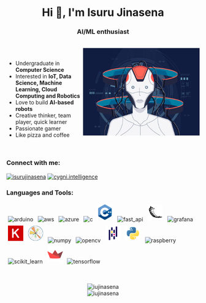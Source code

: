 <h1 align="center">Hi 👋, I'm Isuru Jinasena</h1>
<h3 align="center">AI/ML enthusiast</h3>
<br>
<section>
<img align="right" alt="ai" height="228" width="304" src="ai.gif">

<!-- <p align="left"> <img src="https://komarev.com/ghpvc/?username=iujinasena&label=Profile%20views&color=0e75b6&style=flat" alt="iujinasena" /> </p> -->
<br>

- Undergraduate in **Computer Science**
- Interested in **IoT, Data Science, Machine Learning, Cloud Computing and Robotics**
- Love to build **AI-based robots**
- Creative thinker, team player, quick learner
- Passionate gamer
- Like pizza and coffee

</section>
<br>
<h3 align="left">Connect with me:</h3>
<p align="left">
<a href="https://www.linkedin.com/in/isurujinasena/" target="blank"><img align="center" src="https://raw.githubusercontent.com/rahuldkjain/github-profile-readme-generator/master/src/images/icons/Social/linked-in-alt.svg" alt="isurujinasena" height="40" width="40" /></a>
<a href="https://www.youtube.com/@cygni.intelligence" target="blank"><img align="center" src="https://raw.githubusercontent.com/rahuldkjain/github-profile-readme-generator/master/src/images/icons/Social/youtube.svg" alt="cygni.intelligence" height="40" width="40" /></a>
</p>

<h3 align="left">Languages and Tools:</h3>
<p align="left"> 
<img style="margin:4px" src="https://cdn.worldvectorlogo.com/logos/arduino-1.svg" alt="arduino" width="40" height="40"/>
<img style="margin:4px" src="https://cdn.jsdelivr.net/gh/devicons/devicon/icons/amazonwebservices/amazonwebservices-original.svg" alt="aws" width="40" height="40"/>     
<img style="margin:4px" src="https://cdn.jsdelivr.net/gh/devicons/devicon/icons/azure/azure-original.svg" alt="azure" width="40" height="40"/>
<img style="margin:4px" src="https://cdn.jsdelivr.net/gh/devicons/devicon/icons/c/c-original.svg" alt="c" width="40" height="40"/>
<img style="margin:4px" src="https://raw.githubusercontent.com/devicons/devicon/master/icons/cplusplus/cplusplus-original.svg" alt="c++" width="40" height="40"/>
<img style="margin:4px" src="https://cdn.jsdelivr.net/gh/devicons/devicon/icons/fastapi/fastapi-original.svg" alt="fast_api" width="40" height="40"/>
<img style="margin:4px" src="flask.png" alt="flask" width="40" height="40"/>
<img style="margin:4px" src="https://cdn.jsdelivr.net/gh/devicons/devicon/icons/grafana/grafana-original.svg" alt="grafana" width="40" height="40"/>
<img style="margin:4px" src="keras.png" alt="keras" width="40" height="40"/>
<img style="margin:4px" src="matplotlib.png" alt="matplotlib" width="40" height="40"/>
<img style="margin:4px" src="https://cdn.jsdelivr.net/gh/devicons/devicon/icons/numpy/numpy-original.svg" alt="numpy" width="40" height="40"/>                                  
<img style="margin:4px" src="https://www.vectorlogo.zone/logos/opencv/opencv-icon.svg" alt="opencv" width="40" height="40"/> 
<img style="margin:4px" src="https://raw.githubusercontent.com/devicons/devicon/2ae2a900d2f041da66e950e4d48052658d850630/icons/pandas/pandas-original.svg" alt="pandas" width="40" height="40"/> 
<img style="margin:4px" src="https://raw.githubusercontent.com/devicons/devicon/master/icons/python/python-original.svg" alt="python" width="40" height="40"/>
<img style="margin:4px" src="https://cdn.jsdelivr.net/gh/devicons/devicon/icons/raspberrypi/raspberrypi-original.svg" alt="raspberry" width="40" height="40"/>         
<img style="margin:4px" src="https://upload.wikimedia.org/wikipedia/commons/0/05/Scikit_learn_logo_small.svg" alt="scikit_learn" width="40" height="40"/> 
<img style="margin:4px" src="streamlit.png" alt="streamlit" width="40" height="40"/>
<img style="margin:4px" src="https://www.vectorlogo.zone/logos/tensorflow/tensorflow-icon.svg" alt="tensorflow" width="40" height="40"/></a> 
</p>

<br>
<p align="center">
<img src="https://github-readme-stats.vercel.app/api?username=iujinasena&show_icons=true&locale=en" alt="iujinasena" height="200" width="448"/>
<br>
<img src="https://github-readme-stats.vercel.app/api/top-langs/?username=iujinasena&layout=compact" alt="iujinasena" height="200" width="324"/>
</p>